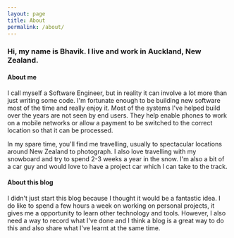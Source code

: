 ```yaml
---
layout: page
title: About
permalink: /about/
---
```


### Hi, my name is Bhavik. I live and work in Auckland, New Zealand.

#### About me

I call myself a Software Engineer, but in reality it can involve a lot more than just writing some code. I'm fortunate enough to be building new software most of the time and really enjoy it. Most of the systems I've helped build over the years are not seen by end users. They help enable phones to work on a mobile networks or allow a payment to be switched to the correct location so that it can be processed.

In my spare time, you'll find me travelling, usually to spectacular locations around New Zealand to photograph. I also love travelling with my snowboard and try to spend 2-3 weeks a year in the snow. I'm also a bit of a car guy and would love to have a project car which I can take to the track.

#### About this blog

I didn't just start this blog because I thought it would be a fantastic idea. I do like to spend a few hours a week on working on personal projects, it gives me a opportunity to learn other technology and tools. However, I also need a way to record what I've done and I think a blog is a great way to do this and also share what I've learnt at the same time.
